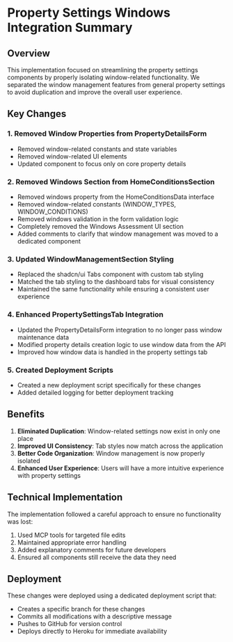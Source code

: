 # Property Settings Windows Integration Summary

## Overview

This implementation focused on streamlining the property settings components by properly isolating window-related functionality. We separated the window management features from general property settings to avoid duplication and improve the overall user experience.

## Key Changes

### 1. Removed Window Properties from PropertyDetailsForm

- Removed window-related constants and state variables
- Removed window-related UI elements
- Updated component to focus only on core property details

### 2. Removed Windows Section from HomeConditionsSection

- Removed windows property from the HomeConditionsData interface
- Removed window-related constants (WINDOW_TYPES, WINDOW_CONDITIONS)
- Removed windows validation in the form validation logic
- Completely removed the Windows Assessment UI section
- Added comments to clarify that window management was moved to a dedicated component

### 3. Updated WindowManagementSection Styling

- Replaced the shadcn/ui Tabs component with custom tab styling
- Matched the tab styling to the dashboard tabs for visual consistency
- Maintained the same functionality while ensuring a consistent user experience

### 4. Enhanced PropertySettingsTab Integration

- Updated the PropertyDetailsForm integration to no longer pass window maintenance data
- Modified property details creation logic to use window data from the API
- Improved how window data is handled in the property settings tab

### 5. Created Deployment Scripts

- Created a new deployment script specifically for these changes
- Added detailed logging for better deployment tracking

## Benefits

1. **Eliminated Duplication**: Window-related settings now exist in only one place
2. **Improved UI Consistency**: Tab styles now match across the application
3. **Better Code Organization**: Window management is now properly isolated
4. **Enhanced User Experience**: Users will have a more intuitive experience with property settings

## Technical Implementation

The implementation followed a careful approach to ensure no functionality was lost:

1. Used MCP tools for targeted file edits
2. Maintained appropriate error handling
3. Added explanatory comments for future developers
4. Ensured all components still receive the data they need

## Deployment

These changes were deployed using a dedicated deployment script that:
- Creates a specific branch for these changes
- Commits all modifications with a descriptive message
- Pushes to GitHub for version control
- Deploys directly to Heroku for immediate availability
